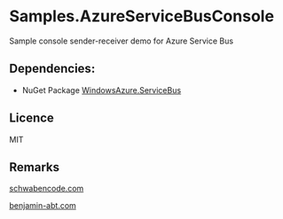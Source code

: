 # Samples.AzureServiceBusConsole
Sample console sender-receiver demo for Azure Service Bus

## Dependencies:
- NuGet Package [WindowsAzure.ServiceBus](https://www.nuget.org/packages/WindowsAzure.ServiceBus/)

## Licence
MIT

## Remarks
[schwabencode.com](http://schwabencode.com)

[benjamin-abt.com](http://benjamin-abt.com)
